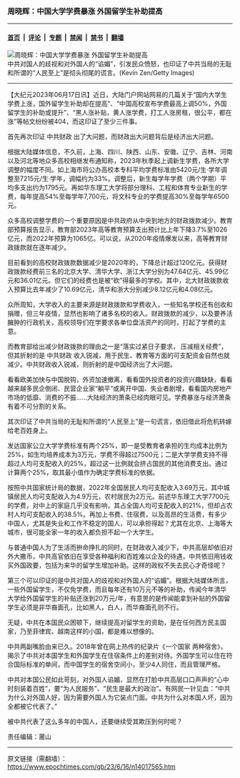 ### 周晓辉：中国大学学费暴涨 外国留学生补助提高

---

#### [首页](../../../..?n14017565) &nbsp;|&nbsp; [评论](../../../../../epoch-comment?n14017565) &nbsp;|&nbsp; [专题](../../../../../epoch-special?n14017565) &nbsp;|&nbsp; [禁闻](../../../../../epoch-news?n14017565) &nbsp;|&nbsp; [禁书](../../../../../books?n14017565) &nbsp;|&nbsp; [翻墙](https://github.com/gfw-breaker/nogfw/blob/master/README.md?n14017565)


<div><img alt="周晓辉：中国大学学费暴涨 外国留学生补助提高" class="attachment-djy_600_400 size-djy_600_400 wp-post-image" src="https://i.epochtimes.com/assets/uploads/2018/07/GettyImages-925922090-600x400.jpg"/>
<div class="caption">
 中共对国人的歧视和对外国人的“谄媚”，引发民众愤怒，也印证了中共当局的无耻和所谓的“人民至上”是彻头彻尾的谎言。(Kevin Zen/Getty Images)
</div></div><hr/><div class="post_content" id="artbody" itemprop="articleBody">
 <!-- article content begin -->
 <p>
  【大纪元2023年06月17日讯】近日，大陆门户网站网易的几篇关于“国内大学生学费上涨，国外留学生补助却在提高”、“中国高校宣布学费最高上调50%，外国留学生的补助或提升”、“黑人涨补贴，黄人涨学费，打工人涨房租，很公平，都在涨”等帖文纷纷被404，而这印证了至少三件事。
 </p>
 <p>
  首先再次印证
  <ok href="https://www.epochtimes.com/gb/tag/%E4%B8%AD%E5%85%B1%E8%B4%A2%E6%94%BF.html">
   中共财政
  </ok>
  出了大问题，而财政出大问题背后是经济出大问题。
 </p>
 <p>
  根据大陆媒体信息，不久前，上海、四川、陕西、山东、安徽、辽宁、吉林、河南以及河北等地众多高校相继发布通知称，2023年秋季起上调新生学费，各所大学调整的幅度不同。如上海市将公办高校本专科平均学费标准由5420元/生·学年调整至7215元/生·学年，调幅约为33%。调整后，新生每学年学费（两个学期）平均多支出约为1795元。再如华东理工大学将部分理科、工程和体育专业新生的学费，每年提高54%至每学年7,700元，将文科专业的学费提高30%至每学年6500元。
 </p>
 <p>
  众多高校调整学费的一个重要原因是中共政府从中央到地方的财政拨款减少。教育部预算报告显示，教育部2023年高等教育预算支出预计比上年下降3.7%至1026亿元，而2022年预算为1065亿。可以说，从2020年疫情爆发以来，高等教育财政拨款就在逐年减少。
 </p>
 <p>
  目前看到的高校财政拨款数据减少是2020年的，下降总计超过120亿元。获得财政拨款经费前三名的北京大学、清华大学、浙江大学分别为47.64亿元、45.99亿元和36.01亿元。但它们的经费也是被“砍”得最多的学校。其中，北大财政拨款收入预算比去年减少了10.69亿元，清华和浙大分别减少8.12亿元和4.08亿元。
 </p>
 <p>
  众所周知，大学收入的主要来源是财政拨款和学费收入，一些知名学校还有创收和捐赠，但三年疫情，显然也影响了诸多名校的收入。财政拨款的减少，以及要养活臃肿的行政机关，高校领导们在学要求各单位盘活资产的同时，打起了学费的主意。
 </p>
 <p>
  而教育部给出减少财政拨款的理由之一是“落实过紧日子要求， 压减相关经费”，但其折射的是
  <ok href="https://www.epochtimes.com/gb/tag/%E4%B8%AD%E5%85%B1%E8%B4%A2%E6%94%BF.html">
   中共财政
  </ok>
  收入锐减，用于民生、教育等方面的可支配资金自然也就减少。中共财政收入锐减，则折射的是中国经济出了大问题。
 </p>
 <p>
  看看欧美加快与中国脱钩，外资加速撤离，看看国外投资者的投资兴趣缺缺，看看越来越多民企倒闭、民营企业家“躺平”或离开中国、失业者剧增，看看国内房地产市场的低靡、消费的不振……大陆经济的萧条已经肉眼可见。学费暴涨与经济萧条有着不可分割的关系。
 </p>
 <p>
  其次印证了中共当局的无耻和所谓的“人民至上”是一句谎言，依旧借此将危机转嫁给老百姓身上。
 </p>
 <p>
  发达国家公立大学学费标准有两个25%，即一是受教育者承担的生均成本比例为25%，如生均培养成本为3万元，学费不得超过7500元；二是大学学费支持不得超过人均可支配收入的25%，超过这一比例就会挤占国民的其他消费支出。通过计算两个25%，取其最小值作为确定学费标准的依据。
 </p>
 <p>
  按照中共国家统计局的数据，2022年全国居民人均可支配收入3.69万元，其中城镇居民人均可支配收入为4.9万元，农村居民为2万元。前述华东理工大学7700元的学费，对中上的家庭几乎没有影响，其占全国人均可支配收入的21%，但却占农村人均可支配收入的38.5%。再加上书费、住宿费，以及高昂的生活费，有多少中国人，尤其是失业和工作不稳定的国人，可以承担得起？尤其在北京、上海等大城市，很可能全家一年的收入都负担不起一个大学生。
 </p>
 <p>
  与普通中国人为了生活而拚命挣扎的同时，在财政收入减少下，中共高层却依旧对外大撒币，中共高官依旧在享受各种福利和百姓难以企及的待遇，中共依旧用钱收买外国政要，包括为来华的留学生增加补助。这样的政权不失去民心才奇怪呢？
 </p>
 <p>
  第三个可以印证的是中共对国人的歧视和对外国人的“谄媚”。根据大陆媒体所言，一些外国留学生，不仅免学费，而且每年还有10万元不等的补助，传闻今年清华大学给外国留学生的补贴还涨到20万元/年，有意思的是传闻能拿到补贴的外国留学生必须是非华裔面孔，比如黑人，白人，而华裔面孔则不行。
 </p>
 <p>
  无疑，中共在本国民众困顿下，继续提高对留学生的资助，是在任何西方民主国家，乃至菲律宾、越南这样的小国，都是难以想像的。
 </p>
 <p>
  中共两副嘴脸由来已久。2018年曾在网上热传的纪录片《一个国家 两种宿舍》，揭示了中共对本国学生和外国学生在住宿条件上的差别对待。外国学生可以住在符合国际标准的单间，而中国学生的宿舍空间小，至少4人同住，而且管理严格。
 </p>
 <p>
  中共对本国公民如此苛刻，对外国人谄媚，显然在打脸中共高层口口声声的“心中时刻装着百姓”，要“为人民服务”、“民生是最大的政治”。有网民一针见血：“中共为什么对外国人好，因为需要外国人为它装点门面。中共为什么对本国人坏，因为全都被它代表了。”
 </p>
 <p>
  被中共代表了这么多年的中国人，还要继续受其欺压到何时呢？
 </p>
 <p>
  责任编辑：莆山
 </p>
 <!-- article content end -->
 <div id="below_article_ad">
 </div>
</div>


---

原文链接（需翻墙）：https://www.epochtimes.com/gb/23/6/16/n14017565.htm